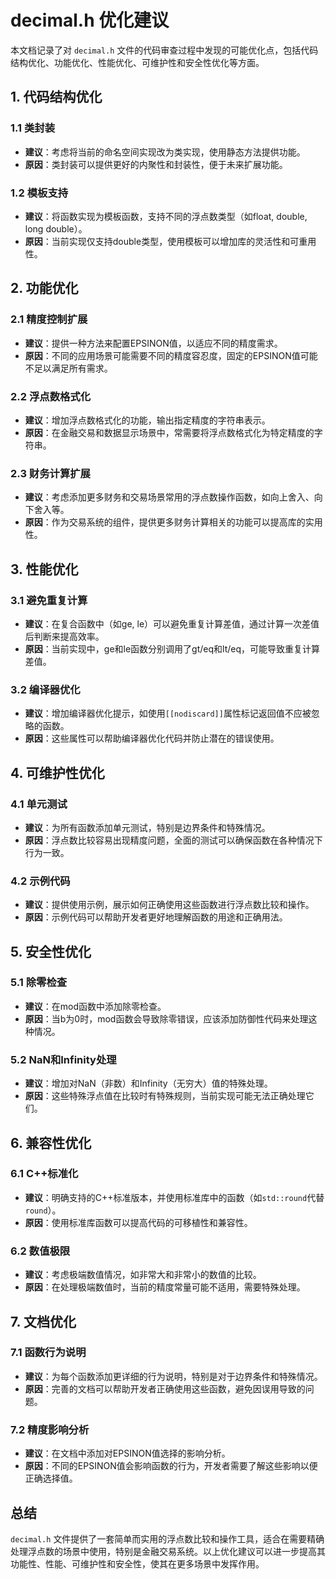 # decimal.h 优化建议

本文档记录了对 `decimal.h` 文件的代码审查过程中发现的可能优化点，包括代码结构优化、功能优化、性能优化、可维护性和安全性优化等方面。

## 1. 代码结构优化

### 1.1 类封装

- **建议**：考虑将当前的命名空间实现改为类实现，使用静态方法提供功能。
- **原因**：类封装可以提供更好的内聚性和封装性，便于未来扩展功能。

### 1.2 模板支持

- **建议**：将函数实现为模板函数，支持不同的浮点数类型（如float, double, long double）。
- **原因**：当前实现仅支持double类型，使用模板可以增加库的灵活性和可重用性。

## 2. 功能优化

### 2.1 精度控制扩展

- **建议**：提供一种方法来配置EPSINON值，以适应不同的精度需求。
- **原因**：不同的应用场景可能需要不同的精度容忍度，固定的EPSINON值可能不足以满足所有需求。

### 2.2 浮点数格式化

- **建议**：增加浮点数格式化的功能，输出指定精度的字符串表示。
- **原因**：在金融交易和数据显示场景中，常需要将浮点数格式化为特定精度的字符串。

### 2.3 财务计算扩展

- **建议**：考虑添加更多财务和交易场景常用的浮点数操作函数，如向上舍入、向下舍入等。
- **原因**：作为交易系统的组件，提供更多财务计算相关的功能可以提高库的实用性。

## 3. 性能优化

### 3.1 避免重复计算

- **建议**：在复合函数中（如ge, le）可以避免重复计算差值，通过计算一次差值后判断来提高效率。
- **原因**：当前实现中，ge和le函数分别调用了gt/eq和lt/eq，可能导致重复计算差值。

### 3.2 编译器优化

- **建议**：增加编译器优化提示，如使用`[[nodiscard]]`属性标记返回值不应被忽略的函数。
- **原因**：这些属性可以帮助编译器优化代码并防止潜在的错误使用。

## 4. 可维护性优化

### 4.1 单元测试

- **建议**：为所有函数添加单元测试，特别是边界条件和特殊情况。
- **原因**：浮点数比较容易出现精度问题，全面的测试可以确保函数在各种情况下行为一致。

### 4.2 示例代码

- **建议**：提供使用示例，展示如何正确使用这些函数进行浮点数比较和操作。
- **原因**：示例代码可以帮助开发者更好地理解函数的用途和正确用法。

## 5. 安全性优化

### 5.1 除零检查

- **建议**：在mod函数中添加除零检查。
- **原因**：当b为0时，mod函数会导致除零错误，应该添加防御性代码来处理这种情况。

### 5.2 NaN和Infinity处理

- **建议**：增加对NaN（非数）和Infinity（无穷大）值的特殊处理。
- **原因**：这些特殊浮点值在比较时有特殊规则，当前实现可能无法正确处理它们。

## 6. 兼容性优化

### 6.1 C++标准化

- **建议**：明确支持的C++标准版本，并使用标准库中的函数（如`std::round`代替`round`）。
- **原因**：使用标准库函数可以提高代码的可移植性和兼容性。

### 6.2 数值极限

- **建议**：考虑极端数值情况，如非常大和非常小的数值的比较。
- **原因**：在处理极端数值时，当前的精度常量可能不适用，需要特殊处理。

## 7. 文档优化

### 7.1 函数行为说明

- **建议**：为每个函数添加更详细的行为说明，特别是对于边界条件和特殊情况。
- **原因**：完善的文档可以帮助开发者正确使用这些函数，避免因误用导致的问题。

### 7.2 精度影响分析

- **建议**：在文档中添加对EPSINON值选择的影响分析。
- **原因**：不同的EPSINON值会影响函数的行为，开发者需要了解这些影响以便正确选择值。

## 总结

`decimal.h` 文件提供了一套简单而实用的浮点数比较和操作工具，适合在需要精确处理浮点数的场景中使用，特别是金融交易系统。以上优化建议可以进一步提高其功能性、性能、可维护性和安全性，使其在更多场景中发挥作用。
